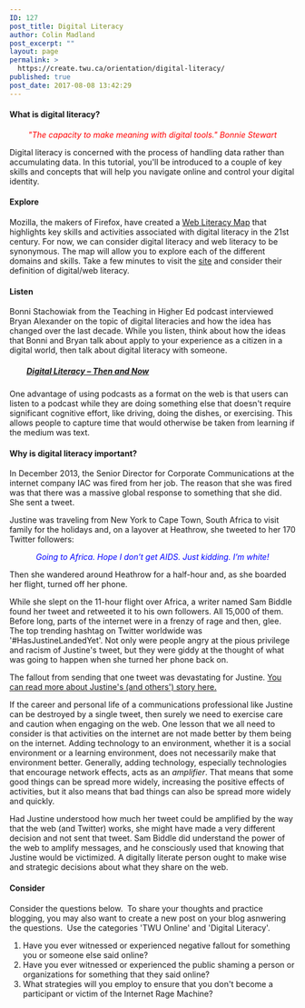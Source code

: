 ```yaml
---
ID: 127
post_title: Digital Literacy
author: Colin Madland
post_excerpt: ""
layout: page
permalink: >
  https://create.twu.ca/orientation/digital-literacy/
published: true
post_date: 2017-08-08 13:42:29
---
```

<h4>What is digital literacy?</h4>
<p style="text-align: center;"><em><span style="color: #ff0000;">"The capacity to make meaning with digital tools." Bonnie Stewart</span></em></p>
Digital literacy is concerned with the process of handling data rather than accumulating data. In this tutorial, you'll be introduced to a couple of key skills and concepts that will help you navigate online and control your digital identity.
<h4>Explore</h4>
Mozilla, the makers of Firefox, have created a <a href="https://learning.mozilla.org/en-US/web-literacy/">Web Literacy Map</a> that highlights key skills and activities associated with digital literacy in the 21st century. For now, we can consider digital literacy and web literacy to be synonymous. The map will allow you to explore each of the different domains and skills. Take a few minutes to visit the <a href="https://learning.mozilla.org/en-US/web-literacy/">site</a> and consider their definition of digital/web literacy.
<h4>Listen</h4>
Bonni Stachowiak from the Teaching in Higher Ed podcast interviewed Bryan Alexander on the topic of digital literacies and how the idea has changed over the last decade. While you listen, think about how the ideas that Bonni and Bryan talk about apply to your experience as a citizen in a digital world, then talk about digital literacy with someone.
<h5 style="padding-left: 30px;"><a href="http://teachinginhighered.com/podcast/digital-literacy-now/">Digital Literacy – Then and Now</a></h5>
One advantage of using podcasts as a format on the web is that users can listen to a podcast while they are doing something else that doesn't require significant cognitive effort, like driving, doing the dishes, or exercising. This allows people to capture time that would otherwise be taken from learning if the medium was text.
<h4>Why is digital literacy important?</h4>
In December 2013, the Senior Director for Corporate Communications at the internet company IAC was fired from her job. The reason that she was fired was that there was a massive global response to something that she did. She sent a tweet.

Justine was traveling from New York to Cape Town, South Africa to visit family for the holidays and, on a layover at Heathrow, she tweeted to her 170 Twitter followers:
<p style="text-align: center;"><span style="color: #0000ff;"><em>Going to Africa. Hope I don’t get AIDS. Just kidding. I’m white!</em></span></p>
Then she wandered around Heathrow for a half-hour and, as she boarded her flight, turned off her phone.

While she slept on the 11-hour flight over Africa, a writer named Sam Biddle found her tweet and retweeted it to his own followers. All 15,000 of them. Before long, parts of the internet were in a frenzy of rage and then, glee. The top trending hashtag on Twitter worldwide was '#HasJustineLandedYet'. Not only were people angry at the pious privilege and racism of Justine's tweet, but they were giddy at the thought of what was going to happen when she turned her phone back on.

The fallout from sending that one tweet was devastating for Justine. [You can read more about Justine's (and others') story here.](https://www.nytimes.com/2015/02/15/magazine/how-one-stupid-tweet-ruined-justine-saccos-life.html)

If the career and personal life of a communications professional like Justine can be destroyed by a single tweet, then surely we need to exercise care and caution when engaging on the web. One lesson that we all need to consider is that activities on the internet are not made better by them being on the internet. Adding technology to an environment, whether it is a social environment or a learning environment, does not necessarily make that environment better. Generally, adding technology, especially technologies that encourage network effects, acts as an _amplifier_. That means that some good things can be spread more widely, increasing the positive effects of activities, but it also means that bad things can also be spread more widely and quickly.

Had Justine understood how much her tweet could be amplified by the way that the web (and Twitter) works, she might have made a very different decision and not sent that tweet. Sam Biddle did understand the power of the web to amplify messages, and he consciously used that knowing that Justine would be victimized. A digitally literate person ought to make wise and strategic decisions about what they share on the web.
<h4>Consider</h4>
Consider the questions below.  To share your thoughts and practice blogging, you may also want to create a new post on your blog asnwering the questions.  Use the categories 'TWU Online' and 'Digital Literacy'.

1. Have you ever witnessed or experienced negative fallout for something you or someone else said online?
2. Have you ever witnessed or experienced the public shaming a person or organizations for something that they said online?
3. What strategies will you employ to ensure that you don't become a participant or victim of the Internet Rage Machine?